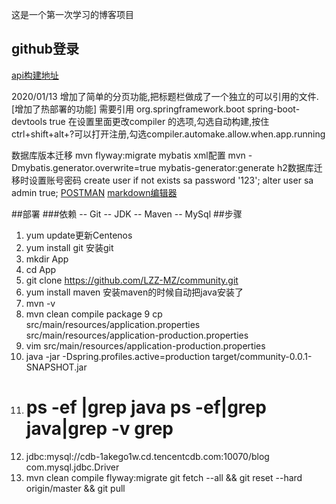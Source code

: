 这是一个第一次学习的博客项目

## github登录
[api构建地址](https://developer.github.com/apps/building-oauth-apps/creating-an-oauth-app/)

2020/01/13 增加了简单的分页功能,把标题栏做成了一个独立的可以引用的文件.
[增加了热部署的功能] 需要引用
         <dependency>
            <groupId>org.springframework.boot</groupId>
            <artifactId>spring-boot-devtools</artifactId>
            <optional>true</optional>
        </dependency>
 在设置里面更改compiler 的选项,勾选自动构建,按住ctrl+shift+alt+?可以打开注册,勾选compiler.automake.allow.when.app.running

数据库版本迁移 mvn flyway:migrate
mybatis xml配置 mvn -Dmybatis.generator.overwrite=true mybatis-generator:generate
h2数据库迁移时设置账号密码
create user if not exists sa password '123';
alter user sa admin true;
[POSTMAN](https://chrome.google.com/webstore/detail/coohjcphdfgbiolnekdpbcijmhambjff)
[markdown编辑器](https://pandao.github.io/editor.md/)

##部署
###依赖
-- Git
-- JDK
-- Maven
-- MySql
##步骤
1. yum update更新Centenos
2. yum install git 安装git
3. mkdir App
4. cd App
5. git clone https://github.com/LZZ-MZ/community.git
6. yum install maven  安装maven的时候自动把java安装了
7. mvn -v
8. mvn clean compile package
9  cp src/main/resources/application.properties src/main/resources/application-production.properties
10. vim src/main/resources/application-production.properties
11. java -jar -Dspring.profiles.active=production target/community-0.0.1-SNAPSHOT.jar
12. # ps -ef |grep java   ps -ef|grep java|grep -v grep
13. jdbc:mysql://cdb-1akego1w.cd.tencentcdb.com:10070/blog
com.mysql.jdbc.Driver
14. mvn clean compile flyway:migrate
git fetch --all && git reset --hard origin/master && git pull